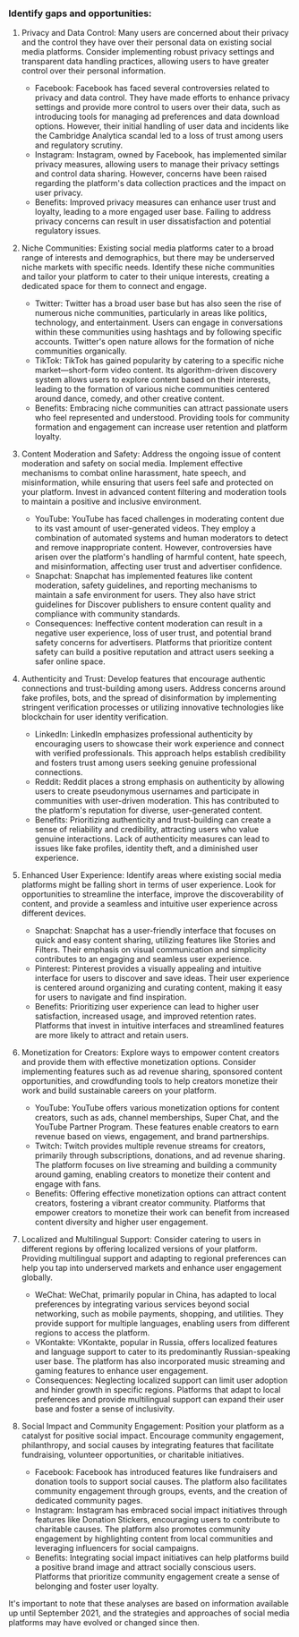 ### Identify gaps and opportunities:

1. Privacy and Data Control:
   Many users are concerned about their privacy and the control they have over their personal data on existing social media platforms. Consider implementing robust privacy settings and transparent data handling practices, allowing users to have greater control over their personal information.

   - Facebook: Facebook has faced several controversies related to privacy and data control. They have made efforts to enhance privacy settings and provide more control to users over their data, such as introducing tools for managing ad preferences and data download options. However, their initial handling of user data and incidents like the Cambridge Analytica scandal led to a loss of trust among users and regulatory scrutiny.
   - Instagram: Instagram, owned by Facebook, has implemented similar privacy measures, allowing users to manage their privacy settings and control data sharing. However, concerns have been raised regarding the platform's data collection practices and the impact on user privacy.
   - Benefits: Improved privacy measures can enhance user trust and loyalty, leading to a more engaged user base. Failing to address privacy concerns can result in user dissatisfaction and potential regulatory issues.

2. Niche Communities:
   Existing social media platforms cater to a broad range of interests and demographics, but there may be underserved niche markets with specific needs. Identify these niche communities and tailor your platform to cater to their unique interests, creating a dedicated space for them to connect and engage.

   - Twitter: Twitter has a broad user base but has also seen the rise of numerous niche communities, particularly in areas like politics, technology, and entertainment. Users can engage in conversations within these communities using hashtags and by following specific accounts. Twitter's open nature allows for the formation of niche communities organically.
   - TikTok: TikTok has gained popularity by catering to a specific niche market—short-form video content. Its algorithm-driven discovery system allows users to explore content based on their interests, leading to the formation of various niche communities centered around dance, comedy, and other creative content.
   - Benefits: Embracing niche communities can attract passionate users who feel represented and understood. Providing tools for community formation and engagement can increase user retention and platform loyalty.

3. Content Moderation and Safety:
   Address the ongoing issue of content moderation and safety on social media. Implement effective mechanisms to combat online harassment, hate speech, and misinformation, while ensuring that users feel safe and protected on your platform. Invest in advanced content filtering and moderation tools to maintain a positive and inclusive environment.

   - YouTube: YouTube has faced challenges in moderating content due to its vast amount of user-generated videos. They employ a combination of automated systems and human moderators to detect and remove inappropriate content. However, controversies have arisen over the platform's handling of harmful content, hate speech, and misinformation, affecting user trust and advertiser confidence.
   - Snapchat: Snapchat has implemented features like content moderation, safety guidelines, and reporting mechanisms to maintain a safe environment for users. They also have strict guidelines for Discover publishers to ensure content quality and compliance with community standards.
   - Consequences: Ineffective content moderation can result in a negative user experience, loss of user trust, and potential brand safety concerns for advertisers. Platforms that prioritize content safety can build a positive reputation and attract users seeking a safer online space.

4. Authenticity and Trust:
   Develop features that encourage authentic connections and trust-building among users. Address concerns around fake profiles, bots, and the spread of disinformation by implementing stringent verification processes or utilizing innovative technologies like blockchain for user identity verification.
   - LinkedIn: LinkedIn emphasizes professional authenticity by encouraging users to showcase their work experience and connect with verified professionals. This approach helps establish credibility and fosters trust among users seeking genuine professional connections.
   - Reddit: Reddit places a strong emphasis on authenticity by allowing users to create pseudonymous usernames and participate in communities with user-driven moderation. This has contributed to the platform's reputation for diverse, user-generated content.
   - Benefits: Prioritizing authenticity and trust-building can create a sense of reliability and credibility, attracting users who value genuine interactions. Lack of authenticity measures can lead to issues like fake profiles, identity theft, and a diminished user experience.
5. Enhanced User Experience:
   Identify areas where existing social media platforms might be falling short in terms of user experience. Look for opportunities to streamline the interface, improve the discoverability of content, and provide a seamless and intuitive user experience across different devices.

   - Snapchat: Snapchat has a user-friendly interface that focuses on quick and easy content sharing, utilizing features like Stories and Filters. Their emphasis on visual communication and simplicity contributes to an engaging and seamless user experience.
   - Pinterest: Pinterest provides a visually appealing and intuitive interface for users to discover and save ideas. Their user experience is centered around organizing and curating content, making it easy for users to navigate and find inspiration.
   - Benefits: Prioritizing user experience can lead to higher user satisfaction, increased usage, and improved retention rates. Platforms that invest in intuitive interfaces and streamlined features are more likely to attract and retain users.

6. Monetization for Creators:
   Explore ways to empower content creators and provide them with effective monetization options. Consider implementing features such as ad revenue sharing, sponsored content opportunities, and crowdfunding tools to help creators monetize their work and build sustainable careers on your platform.

   - YouTube: YouTube offers various monetization options for content creators, such as ads, channel memberships, Super Chat, and the YouTube Partner Program. These features enable creators to earn revenue based on views, engagement, and brand partnerships.
   - Twitch: Twitch provides multiple revenue streams for creators, primarily through subscriptions, donations, and ad revenue sharing. The platform focuses on live streaming and building a community around gaming, enabling creators to monetize their content and engage with fans.
   - Benefits: Offering effective monetization options can attract content creators, fostering a vibrant creator community. Platforms that empower creators to monetize their work can benefit from increased content diversity and higher user engagement.

7. Localized and Multilingual Support:
   Consider catering to users in different regions by offering localized versions of your platform. Providing multilingual support and adapting to regional preferences can help you tap into underserved markets and enhance user engagement globally.

   - WeChat: WeChat, primarily popular in China, has adapted to local preferences by integrating various services beyond social networking, such as mobile payments, shopping, and utilities. They provide support for multiple languages, enabling users from different regions to access the platform.
   - VKontakte: VKontakte, popular in Russia, offers localized features and language support to cater to its predominantly Russian-speaking user base. The platform has also incorporated music streaming and gaming features to enhance user engagement.
   - Consequences: Neglecting localized support can limit user adoption and hinder growth in specific regions. Platforms that adapt to local preferences and provide multilingual support can expand their user base and foster a sense of inclusivity.

8. Social Impact and Community Engagement:
   Position your platform as a catalyst for positive social impact. Encourage community engagement, philanthropy, and social causes by integrating features that facilitate fundraising, volunteer opportunities, or charitable initiatives.

   - Facebook: Facebook has introduced features like fundraisers and donation tools to support social causes. The platform also facilitates community engagement through groups, events, and the creation of dedicated community pages.
   - Instagram: Instagram has embraced social impact initiatives through features like Donation Stickers, encouraging users to contribute to charitable causes. The platform also promotes community engagement by highlighting content from local communities and leveraging influencers for social campaigns.
   - Benefits: Integrating social impact initiatives can help platforms build a positive brand image and attract socially conscious users. Platforms that prioritize community engagement create a sense of belonging and foster user loyalty.

It's important to note that these analyses are based on information available up until September 2021, and the strategies and approaches of social media platforms may have evolved or changed since then.
